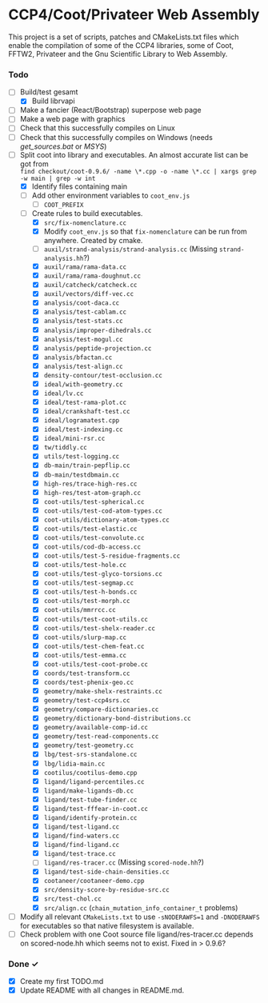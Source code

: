 # CCP4/Coot/Privateer Web Assembly
This project is a set of scripts, patches and CMakeLists.txt files which enable the compilation of some of the CCP4 libraries, some of Coot, FFTW2, Privateer and the Gnu Scientific Library to Web Assembly.

### Todo

- [ ] Build/test gesamt
  - [x] Build librvapi
- [ ] Make a fancier (React/Bootstrap) superpose web page
- [ ] Make a web page with graphics
- [ ] Check that this successfully compiles on Linux
- [ ] Check that this successfully compiles on Windows (needs *get_sources.bat* or *MSYS*)
- [ ] Split coot into library and executables. An almost accurate list can be got from  
    `find checkout/coot-0.9.6/ -name \*.cpp -o -name \*.cc | xargs grep -w main | grep -w int`
  - [x] Identify files containing main
  - [ ] Add other environment variables to `coot_env.js`
    - [ ] `COOT_PREFIX`
  - [ ] Create rules to build executables.
    - [x] `src/fix-nomenclature.cc`
    - [x] Modify `coot_env.js` so that `fix-nomenclature` can be run from anywhere. Created by cmake.
    - [ ] `auxil/strand-analysis/strand-analysis.cc` (Missing `strand-analysis.hh`?)
    - [x] `auxil/rama/rama-data.cc`
    - [x] `auxil/rama/rama-doughnut.cc`
    - [x] `auxil/catcheck/catcheck.cc`
    - [x] `auxil/vectors/diff-vec.cc`
    - [x] `analysis/coot-daca.cc`
    - [x] `analysis/test-cablam.cc`
    - [x] `analysis/test-stats.cc`
    - [x] `analysis/improper-dihedrals.cc`
    - [x] `analysis/test-mogul.cc`
    - [x] `analysis/peptide-projection.cc`
    - [x] `analysis/bfactan.cc`
    - [x] `analysis/test-align.cc`
    - [x] `density-contour/test-occlusion.cc`
    - [x] `ideal/with-geometry.cc`
    - [x] `ideal/lv.cc`
    - [x] `ideal/test-rama-plot.cc`
    - [x] `ideal/crankshaft-test.cc`
    - [x] `ideal/logramatest.cpp`
    - [x] `ideal/test-indexing.cc`
    - [x] `ideal/mini-rsr.cc`
    - [x] `tw/tiddly.cc`
    - [x] `utils/test-logging.cc`
    - [x] `db-main/train-pepflip.cc`
    - [x] `db-main/testdbmain.cc`
    - [x] `high-res/trace-high-res.cc`
    - [x] `high-res/test-atom-graph.cc`
    - [x] `coot-utils/test-spherical.cc`
    - [x] `coot-utils/test-cod-atom-types.cc`
    - [x] `coot-utils/dictionary-atom-types.cc`
    - [x] `coot-utils/test-elastic.cc`
    - [x] `coot-utils/test-convolute.cc`
    - [x] `coot-utils/cod-db-access.cc`
    - [x] `coot-utils/test-5-residue-fragments.cc`
    - [x] `coot-utils/test-hole.cc`
    - [x] `coot-utils/test-glyco-torsions.cc`
    - [x] `coot-utils/test-segmap.cc`
    - [x] `coot-utils/test-h-bonds.cc`
    - [x] `coot-utils/test-morph.cc`
    - [x] `coot-utils/mmrrcc.cc`
    - [x] `coot-utils/test-coot-utils.cc`
    - [x] `coot-utils/test-shelx-reader.cc`
    - [x] `coot-utils/slurp-map.cc`
    - [x] `coot-utils/test-chem-feat.cc`
    - [x] `coot-utils/test-emma.cc`
    - [x] `coot-utils/test-coot-probe.cc`
    - [x] `coords/test-transform.cc`
    - [x] `coords/test-phenix-geo.cc`
    - [x] `geometry/make-shelx-restraints.cc`
    - [x] `geometry/test-ccp4srs.cc`
    - [x] `geometry/compare-dictionaries.cc`
    - [x] `geometry/dictionary-bond-distributions.cc`
    - [x] `geometry/available-comp-id.cc`
    - [x] `geometry/test-read-components.cc`
    - [x] `geometry/test-geometry.cc`
    - [x] `lbg/test-srs-standalone.cc`
    - [x] `lbg/lidia-main.cc`
    - [x] `cootilus/cootilus-demo.cpp`
    - [x] `ligand/ligand-percentiles.cc`
    - [x] `ligand/make-ligands-db.cc`
    - [x] `ligand/test-tube-finder.cc`
    - [x] `ligand/test-fffear-in-coot.cc`
    - [x] `ligand/identify-protein.cc`
    - [x] `ligand/test-ligand.cc`
    - [x] `ligand/find-waters.cc`
    - [x] `ligand/find-ligand.cc`
    - [x] `ligand/test-trace.cc`
    - [ ] `ligand/res-tracer.cc` (Missing `scored-node.hh`?)
    - [x] `ligand/test-side-chain-densities.cc`
    - [x] `cootaneer/cootaneer-demo.cpp`
    - [x] `src/density-score-by-residue-src.cc`
    - [x] `src/test-chol.cc`
    - [x] `src/align.cc` (`chain_mutation_info_container_t` problems)
- [ ] Modify all relevant `CMakeLists.txt` to use `-sNODERAWFS=1` and `-DNODERAWFS` for executables so that native filesystem is available.
- [ ] Check problem with one Coot source file ligand/res-tracer.cc depends on scored-node.hh which seems not to exist. Fixed in > 0.9.6?
### Done ✓

- [x] Create my first TODO.md  
- [x] Update README with all changes in README.md.
